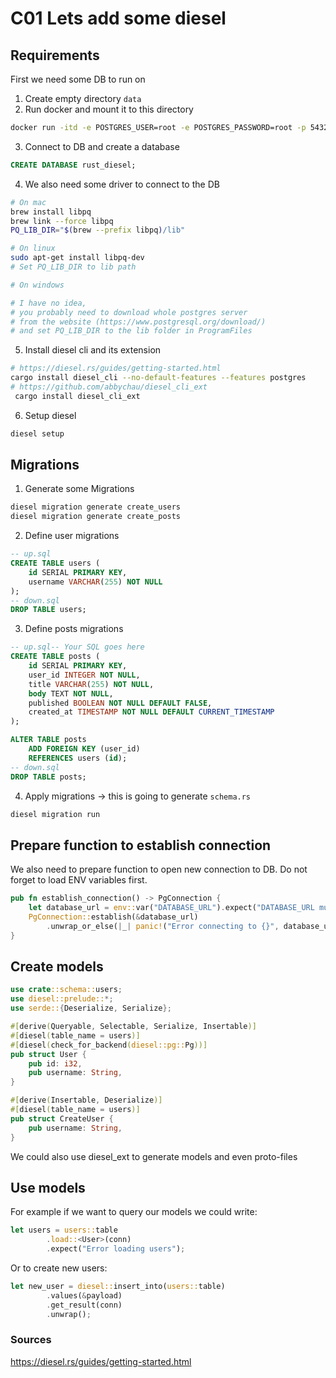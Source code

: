 # C01 Lets add some diesel

## Requirements

First we need some DB to run on
1. Create empty directory `data`
2. Run docker and mount it to this directory

```sh
docker run -itd -e POSTGRES_USER=root -e POSTGRES_PASSWORD=root -p 5432:5432 -v ./data:/var/lib/postgresql/data --name postgresql postgres
```

3. Connect to DB and create a database

```sql
CREATE DATABASE rust_diesel;
```

4. We also need some driver to connect to the DB

```sh
# On mac
brew install libpq
brew link --force libpq
PQ_LIB_DIR="$(brew --prefix libpq)/lib"

# On linux
sudo apt-get install libpq-dev
# Set PQ_LIB_DIR to lib path

# On windows

# I have no idea, 
# you probably need to download whole postgres server 
# from the website (https://www.postgresql.org/download/)
# and set PQ_LIB_DIR to the lib folder in ProgramFiles
```

5. Install diesel cli and its extension

```sh
# https://diesel.rs/guides/getting-started.html
cargo install diesel_cli --no-default-features --features postgres
# https://github.com/abbychau/diesel_cli_ext
 cargo install diesel_cli_ext
```

6. Setup diesel
```sh
diesel setup
```

## Migrations

1. Generate some Migrations

```sh
diesel migration generate create_users
diesel migration generate create_posts
```
2. Define user migrations
```sql
-- up.sql
CREATE TABLE users (
    id SERIAL PRIMARY KEY,
    username VARCHAR(255) NOT NULL
);
-- down.sql
DROP TABLE users;
```
3. Define posts migrations
```sql
-- up.sql-- Your SQL goes here
CREATE TABLE posts (
    id SERIAL PRIMARY KEY,
    user_id INTEGER NOT NULL,
    title VARCHAR(255) NOT NULL,
    body TEXT NOT NULL,
    published BOOLEAN NOT NULL DEFAULT FALSE,
    created_at TIMESTAMP NOT NULL DEFAULT CURRENT_TIMESTAMP
);

ALTER TABLE posts
    ADD FOREIGN KEY (user_id)
    REFERENCES users (id);
-- down.sql
DROP TABLE posts;
```
4. Apply migrations -> this is going to generate `schema.rs`
```sh
diesel migration run
```

## Prepare function to establish connection
We also need to prepare function to open new connection to DB. Do not forget to load ENV variables first.
```rs
pub fn establish_connection() -> PgConnection {
    let database_url = env::var("DATABASE_URL").expect("DATABASE_URL must be set");
    PgConnection::establish(&database_url)
        .unwrap_or_else(|_| panic!("Error connecting to {}", database_url))
}
```

## Create models

```rs
use crate::schema::users;
use diesel::prelude::*;
use serde::{Deserialize, Serialize};

#[derive(Queryable, Selectable, Serialize, Insertable)]
#[diesel(table_name = users)]
#[diesel(check_for_backend(diesel::pg::Pg))]
pub struct User {
    pub id: i32,
    pub username: String,
}

#[derive(Insertable, Deserialize)]
#[diesel(table_name = users)]
pub struct CreateUser {
    pub username: String,
}

```
We could also use diesel_ext to generate models and even proto-files

## Use models
For example if we want to query our models we could write:
```rs
let users = users::table
        .load::<User>(conn)
        .expect("Error loading users");
```
Or to create new users:
```rs
let new_user = diesel::insert_into(users::table)
        .values(&payload)
        .get_result(conn)
        .unwrap();
```





### Sources

<https://diesel.rs/guides/getting-started.html>

